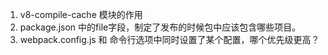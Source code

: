 1. v8-compile-cache 模块的作用
2. package.json 中的file字段，制定了发布的时候包中应该包含哪些项目。
3. webpack.config.js 和 命令行选项中同时设置了某个配置，哪个优先级更高？